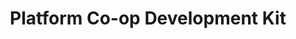 ---
title: Platform Co-op Development Kit
shortName: false
description: >-
  Providing the tools and resources to start, grow and convert to platform
  co-ops.
tags: []
link: https://platform.coop/blog/the-platform-co-op-development-kit/
---